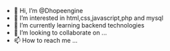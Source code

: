 - 👋 Hi, I’m @Dhopeengine
- 👀 I’m interested in html,css,javascript,php and mysql
- 🌱 I’m currently learning backend technologies
- 💞️ I’m looking to collaborate on ...
- 📫 How to reach me ...

<!---
Dhopeengine/Dhopeengine is a ✨ special ✨ repository because its `README.md` (this file) appears on your GitHub profile.
You can click the Preview link to take a look at your changes.
--->
